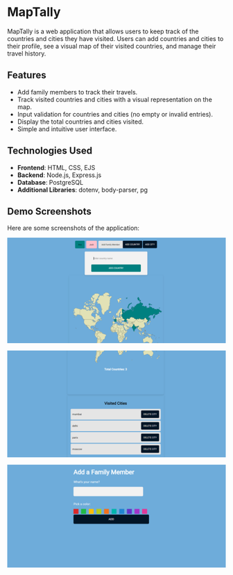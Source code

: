 # MapTally

MapTally is a web application that allows users to keep track of the countries and cities they have visited. Users can add countries and cities to their profile, see a visual map of their visited countries, and manage their travel history.

## Features

- Add family members to track their travels.
- Track visited countries and cities with a visual representation on the map.
- Input validation for countries and cities (no empty or invalid entries).
- Display the total countries and cities visited.
- Simple and intuitive user interface.

## Technologies Used

- **Frontend**: HTML, CSS, EJS
- **Backend**: Node.js, Express.js
- **Database**: PostgreSQL
- **Additional Libraries**: dotenv, body-parser, pg

## Demo Screenshots

Here are some screenshots of the application:

![S1](https://github.com/vaidika01/Family-Travel-Tracker/blob/master/public/demo/Screenshot%202024-08-14%20233659.png)

![S2](https://github.com/vaidika01/Family-Travel-Tracker/blob/master/public/demo/Screenshot%202024-08-14%20233943.png)

![S3](https://github.com/vaidika01/Family-Travel-Tracker/blob/master/public/demo/Screenshot%202024-08-14%20233958.png)



